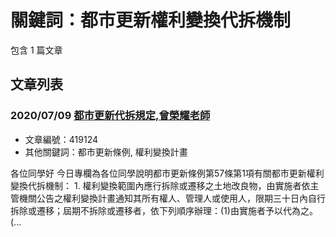 # 關鍵詞：都市更新權利變換代拆機制

包含 1 篇文章

## 文章列表

### 2020/07/09 [都市更新代拆規定,曾榮耀老師](../../articles/419124_%E9%83%BD%E5%B8%82%E6%9B%B4%E6%96%B0%E4%BB%A3%E6%8B%86%E8%A6%8F%E5%AE%9A%2C%E6%9B%BE%E6%A6%AE%E8%80%80%E8%80%81%E5%B8%AB.md)
- 文章編號：419124
- 其他關鍵詞：都市更新條例, 權利變換計畫

各位同學好 今日專欄為各位同學說明都市更新條例第57條第1項有關都市更新權利變換代拆機制： 1. 權利變換範圍內應行拆除或遷移之土地改良物，由實施者依主管機關公告之權利變換計畫通知其所有權人、管理人或使用人，限期三十日內自行拆除或遷移；屆期不拆除或遷移者，依下列順序辦理：(1)由實施者予以代為之。(...
